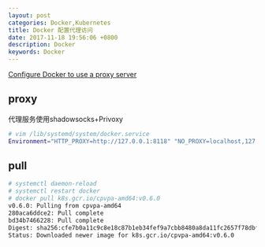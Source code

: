 ```yaml
---
layout: post
categories: Docker,Kubernetes
title: Docker 配置代理访问
date: 2017-11-18 19:56:06 +0800
description: Docker
keywords: Docker
---
```


[Configure Docker to use a proxy server](https://docs.docker.com/network/proxy/#use-environment-variables)

## proxy
代理服务使用shadowsocks+Privoxy

``` bash
# vim /lib/systemd/system/docker.service
Environment="HTTP_PROXY=http://127.0.0.1:8118" "NO_PROXY=localhost,127.0.0.1,.jevic.cn,daocloud.io"
```

## pull
 
``` bash
# systemctl daemon-reload
# systemctl restart docker
# docker pull k8s.gcr.io/cpvpa-amd64:v0.6.0
v0.6.0: Pulling from cpvpa-amd64
280aca6ddce2: Pull complete
bd34b7466228: Pull complete
Digest: sha256:cfe7b0a11c9c8e18c87b1eb34fef9a7cbb8480a8da11fc2657f78dbf4739f869
Status: Downloaded newer image for k8s.gcr.io/cpvpa-amd64:v0.6.0
```
